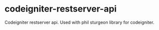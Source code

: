 # codeigniter-restserver-api
Codeigniter restserver api. Used with phil sturgeon library for codeigniter.

